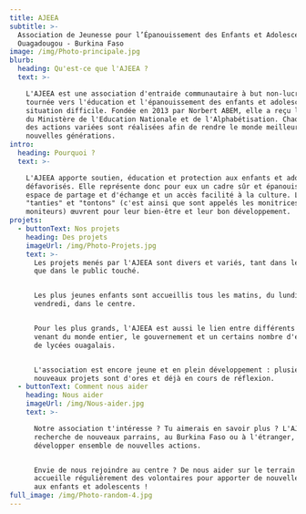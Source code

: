 ```yaml
---
title: AJEEA
subtitle: >-
  Association de Jeunesse pour l’Épanouissement des Enfants et Adolescents,
  Ouagadougou - Burkina Faso
image: /img/Photo-principale.jpg
blurb:
  heading: Qu'est-ce que l'AJEEA ?
  text: >-

    L'AJEEA est une association d'entraide communautaire à but non-lucratif,
    tournée vers l'éducation et l'épanouissement des enfants et adolescents en
    situation difficile. Fondée en 2013 par Norbert ABEM, elle a reçu le soutien
    du Ministère de l'Education Nationale et de l'Alphabétisation. Chaque jour,
    des actions variées sont réalisées afin de rendre le monde meilleur pour les
    nouvelles générations.
intro:
  heading: Pourquoi ?
  text: >-

    L'AJEEA apporte soutien, éducation et protection aux enfants et adolescents
    défavorisés. Elle représente donc pour eux un cadre sûr et épanouissant, un
    espace de partage et d'échange et un accès facilité à la culture. Les
    "tanties" et "tontons" (c'est ainsi que sont appelés les monitrices et
    moniteurs) œuvrent pour leur bien-être et leur bon développement.
projets:
  - buttonText: Nos projets
    heading: Des projets
    imageUrl: /img/Photo-Projets.jpg
    text: >-
      Les projets menés par l'AJEEA sont divers et variés, tant dans leur nature
      que dans le public touché.


      Les plus jeunes enfants sont accueillis tous les matins, du lundi au
      vendredi, dans le centre.


      Pour les plus grands, l'AJEEA est aussi le lien entre différents parrains
      venant du monde entier, le gouvernement et un certains nombre d'écoles et
      de lycées ouagalais.


      L'association est encore jeune et en plein développement : plusieurs
      nouveaux projets sont d'ores et déjà en cours de réflexion.
  - buttonText: Comment nous aider
    heading: Nous aider
    imageUrl: /img/Nous-aider.jpg
    text: >-

      Notre association t'intéresse ? Tu aimerais en savoir plus ? L'AJEEA
      recherche de nouveaux parrains, au Burkina Faso ou à l'étranger, pour
      développer ensemble de nouvelles actions.


      Envie de nous rejoindre au centre ? De nous aider sur le terrain ? L'AJEEA
      accueille régulièrement des volontaires pour apporter de nouvelles choses
      aux enfants et adolescents !
full_image: /img/Photo-random-4.jpg
---
```


